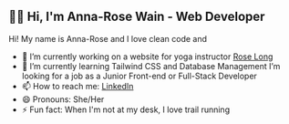 ##  👋🏻 Hi, I'm Anna-Rose Wain - Web Developer

 Hi! My name is Anna-Rose and I love clean code and 

- 🔭 I’m currently working on a website for yoga instructor [Rose Long]([https://www.google.com](https://github.com/anna-rosew/rose-long-site))
- 🌱 I’m currently learning Tailwind CSS and Database Management I’m looking for a job as a Junior Front-end or Full-Stack Developer
- 📫 How to reach me: [LinkedIn]([[https://www.google.com](https://github.com/anna-rosew/rose-long-site](https://www.linkedin.com/in/anna-rose-wain-12b183196/)))
 - 😄 Pronouns: She/Her
 - ⚡ Fun fact: When I'm not at my desk, I love trail running



